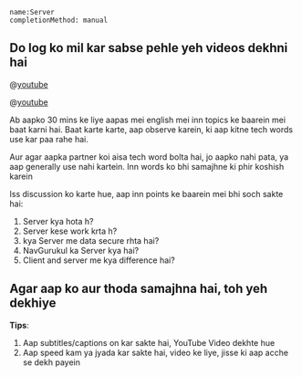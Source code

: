 ```ngMeta
name:Server
completionMethod: manual
```

## Do log ko mil kar sabse pehle yeh videos dekhni hai


@[youtube](l7kd5ZHXEoI) 


@[youtube](zN29NHUy7g0)



Ab aapko 30 mins ke liye aapas mei english mei inn topics ke baarein mei baat karni hai.
Baat karte karte, aap observe karein, ki aap kitne tech words use kar paa rahe hai.

Aur agar aapka partner koi aisa tech word bolta hai, jo aapko nahi pata, ya aap generally use nahi kartein. Inn words ko bhi samajhne ki phir koshish karein

Iss discussion ko karte hue, aap inn points ke baarein mei bhi soch sakte hai:

1. Server kya hota h?
2. Server  kese work krta h?
3. kya Server me data secure rhta hai?
4. NavGurukul ka Server kya hai?
5. Client and server me kya difference hai?




## Agar aap ko aur thoda samajhna hai, toh yeh dekhiye

**Tips**:
1. Aap subtitles/captions on kar sakte hai, YouTube Video dekhte hue
2. Aap speed kam ya jyada kar sakte hai, video ke liye, jisse ki aap acche se dekh payein

